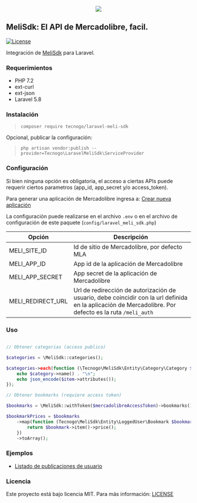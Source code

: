 <p align="center">
<img src="https://avatars1.githubusercontent.com/u/49149236"/>
</p>

## MeliSdk: El API de Mercadolibre, facil.  

[![License](https://poser.pugx.org/tecnogo/laravel-meli-sdk/license)](https://packagist.org/packages/phpunit/phpunit)

Integración de [MeliSdk](https://github.com/tecnogo/meli-sdk) para Laravel.

### Requerimientos

 * PHP 7.2
 * ext-curl
 * ext-json
 * Laravel 5.8

### Instalación

> `composer require tecnogo/laravel-meli-sdk`

Opcional, publicar la configuración:

> `php artisan vendor:publish --provider=Tecnogo\LaravelMeliSdk\ServiceProvider`

### Configuración

Si bien ninguna opción es obligatoria, el acceso a ciertas APIs puede requerir ciertos parametros (app_id, app_secret
y/o access_token).

Para generar una aplicación de Mercadolibre ingresa a: [Crear nueva aplicación](https://developers.mercadolibre.com.ar/apps/create-app)

La configuración puede realizarse en el archivo `.env` o en el archivo de configuración de este paquete (`config/laravel_meli_sdk.php`)

| Opción | Descripción |
| --- | --- |
| MELI_SITE_ID | Id de sitio de Mercadolibre, por defecto MLA |
| MELI_APP_ID | App id de la aplicación de Mercadolibre |
| MELI_APP_SECRET | App secret de la aplicación de Mercadolibre |
| MELI_REDIRECT_URL | Url de redirección de autorización de usuario, debe coincidir con la url definida en la aplicación de Mercadolibre. Por defecto es la ruta `/meli_auth` |

### Uso

```php

// Obtener categorias (acceso publico)

$categories = \MeliSdk::categories();

$categories->each(function (\Tecnogo\MeliSdk\Entity\Category\Category $category) {
    echo $category->name() . "\n";
    echo json_encode($item->attributes());
});

// Obtener bookmarks (requiere access token)

$bookmarks = \MeliSdk::withToken($mercadolibreAccessToken)->bookmarks();

$bookmarkPrices = $bookmarks
    ->map(function (Tecnogo\MeliSdk\Entity\LoggedUser\Bookmark $bookmark) {
        return $bookmark->item()->price();
    })
    ->toArray();
```

### Ejemplos

 * [Listado de publicaciones de usuario](https://github.com/tecnogo/meli-examples-my-items)

### Licencia

Este proyecto está bajo licencia MIT. Para más información: [LICENSE](https://raw.githubusercontent.com/tecnogo/meli-sdk/master/LICENSE)